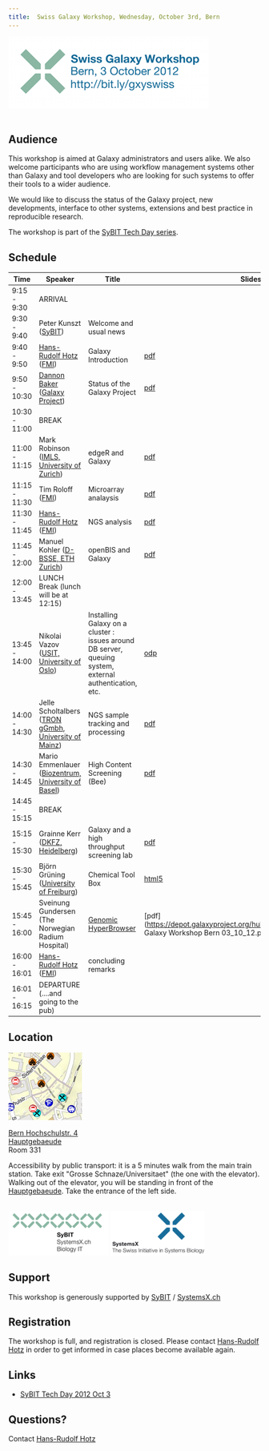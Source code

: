 ```yaml
---
title:  Swiss Galaxy Workshop, Wednesday, October 3rd, Bern 
---
```

<div class='center'>

![Swiss Galaxy Workshop, Wednesday, October 3rd, Bern](/src/images/logos/2012SwissGalaxyWorkshop-400.png) <br /><br /> </div>



## Audience

This workshop is aimed at Galaxy administrators and users alike. We also welcome participants who are using workflow management systems other than Galaxy and tool developers who are looking for such systems to offer their tools to a wider audience.

We would like to discuss the status of the Galaxy project, new developments, interface to other systems, extensions and best practice in reproducible research.

The workshop is part of the [SyBIT Tech Day series](https://wiki.systemsx.ch/display/SyBIT).


## Schedule


| Time |  Speaker  |  Title  |  Slides  | 
| ---- | -------- | ------ | ------- | 
| 9:15 - 9:30 |  ARRIVAL  |   |   | 
| 9:30 - 9:40 |  Peter Kunszt ([SyBIT](https://wiki.systemsx.ch/display/SyBIT))  |  Welcome and usual news  |   | 
| 9:40 - 9:50 |  [Hans-Rudolf Hotz](/src/people/hansrudolf-hotz/index.md) ([FMI](http://www.fmi.ch/))  |  Galaxy Introduction  |  [pdf](https://depot.galaxyproject.org/hub/attachments/Switzerland2012_hrh_intro.pdf)  | 
| 9:50 - 10:30 |  [Dannon Baker](/src/people/dannon-baker/index.md) ([Galaxy Project](http://galaxyproject.org))  |  Status of the Galaxy Project  |  [pdf](https://depot.galaxyproject.org/hub/attachments/baker_swiss_galaxy_day.pdf)  | 
| 10:30 - 11:00 |  BREAK  |   |   | 
| 11:00 - 11:15 |  Mark Robinson ([IMLS, University of Zurich](http://www.imls.uzh.ch/research/robinson.html))  |  edgeR and Galaxy |  [pdf](https://depot.galaxyproject.org/hub/attachments/edgeR_galaxy_robinson.pptx.pdf)  | 
| 11:15 - 11:30 |  Tim Roloff ([FMI](http://www.fmi.ch/))  |  Microarray analaysis  |  [pdf](https://depot.galaxyproject.org/hub/attachments/Affy_analysis_TCRH.pdf)  | 
| 11:30 - 11:45 |  [Hans-Rudolf Hotz](/src/people/hansrudolf-hotz/index.md) ([FMI](http://www.fmi.ch/))   |  NGS analysis  |  [pdf](https://depot.galaxyproject.org/hub/attachments/Switzerland2012_hrh_NGS_at_FMI.pdf)  | 
| 11:45 - 12:00 |  Manuel Kohler ([D-BSSE, ETH Zurich](http://www.bsse.ethz.ch/))  |  openBIS and Galaxy  |  [pdf](https://depot.galaxyproject.org/hub/attachments/Galaxy_workshop_Bern_2012_MK.pdf)  | 
| 12:00 - 13:45 |  LUNCH Break (lunch will be at 12:15)  |   |   | 
| 13:45 - 14:00 |  Nikolai Vazov ([USIT, University of Oslo](http://www.usit.uio.no/english/))  |  Installing Galaxy on a cluster : issues around DB server, queuing system, external authentication, etc.  |  [odp](https://depot.galaxyproject.org/hub/attachments/Swiss_Galaxy_Workshop_NikolaiVazov.odp)  | 
| 14:00 - 14:30 |  Jelle Scholtalbers ([TRON gGmbh, University of Mainz](http://tron-mainz.de/))  |  NGS sample tracking and processing  |  [pdf](https://depot.galaxyproject.org/hub/attachments/Bern-2012-GalaxyLIMS.pdf)  | 
| 14:30 - 14:45 |  Mario Emmenlauer ([Biozentrum, University of Basel](http://www.biozentrum.unibas.ch/))  |  High Content Screening (Bee)  |  [pdf](https://depot.galaxyproject.org/hub/attachments/SyBITTechDay-screeningBee-2012-10-03.pdf)  | 
| 14:45 - 15:15 |  BREAK  |   |   | 
| 15:15 - 15:30 |  Grainne Kerr ([DKFZ, Heidelberg](http://www.dkfz.de))  |  Galaxy and a high throughput screening lab  |  [pdf](https://depot.galaxyproject.org/hub/attachments/GalaxyAndHighThroughputScreeningLab.pptx.pdf)  | 
| 15:30 - 15:45 |  Björn Grüning ([University of Freiburg](http://www.uni-freiburg.de/)) |  Chemical Tool Box  |  [html5](https://depot.galaxyproject.org/hub/attachments/ChemicalToolBoX.tar.bz2) | 
| 15:45 - 16:00 |  Sveinung Gundersen (The Norwegian Radium Hospital)  |  [Genomic HyperBrowser](http://hyperbrowser.uio.no/hb/)  |  [pdf](https://depot.galaxyproject.org/hub/attachments/HyperBrowser Galaxy Workshop Bern 03_10_12.pdf)  | 
| 16:00 - 16:01 |  [Hans-Rudolf Hotz](/src/people/hansrudolf-hotz/index.md) ([FMI](http://www.fmi.ch/)) |  concluding remarks  |   | 
| 16:01 - 16:15 |  DEPARTURE (....and going to the pub)  |   |   | 




## Location

<div class='right'><a href='http://map.search.ch/bern/hochschulstr.4'><img src="/src/events/switzerland2012/BernMapThumb2.png" alt="Bern Hochschulstr. 4" /></a></div>

[Bern Hochschulstr. 4](http://map.search.ch/bern/hochschulstr.4)<br /> [Hauptgebaeude](http://www.bau.unibe.ch/plaene/hgexwiunis.htm) <br /> Room 331

Accessibility by public transport: it is a 5 minutes walk from the main train station. Take exit "Grosse Schnaze/Universitaet" (the one with the elevator). Walking out of the elevator, you will be standing in front of the [Hauptgebaeude](http://www.bau.unibe.ch/plaene/hgexwiunis.htm). Take the entrance of the left side.

<br />

<div class='right'> <a href='https://wiki.systemsx.ch/display/SyBIT'><img src="/src/images/logos/SyBITLogo.png" alt="SyBIT" /></a>     <a href='http://www.systemsx.ch/'><img src="/src/images/logos/SystemsXchLogo.png" alt="SystemsX.ch" height="89" /></a> </div>


## Support

This workshop is generously supported by [SyBIT](https://wiki.systemsx.ch/display/SyBIT) / [SystemsX.ch](http://www.systemsx.ch/)


## Registration

The workshop is full, and registration is closed. Please contact [Hans-Rudolf Hotz](/src/people/hansrudolf-hotz/index.md) in order to get informed in case places become available again.

## Links

* [SyBIT Tech Day 2012 Oct 3](https://wiki.systemsx.ch/display/SYBIT/SyBIT+Tech+Day+2012+Oct+3)

## Questions?

Contact [Hans-Rudolf Hotz](/src/people/hansrudolf-hotz/index.md)
